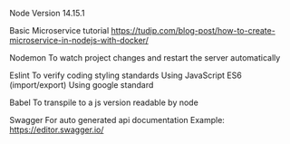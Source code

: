 Node Version 14.15.1

Basic Microservice tutorial
https://tudip.com/blog-post/how-to-create-microservice-in-nodejs-with-docker/


Nodemon
To watch project changes and restart the server automatically

Eslint
To verify coding styling standards 
Using JavaScript ES6 (import/export)
Using google standard

Babel
To transpile to a js version readable by node

Swagger
For auto generated api documentation
Example: https://editor.swagger.io/
